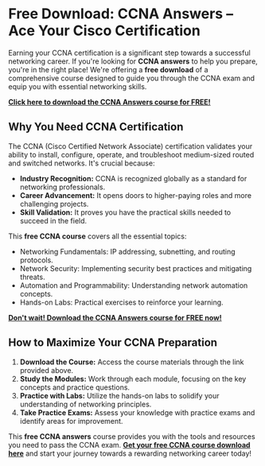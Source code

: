 # Free Download: CCNA Answers – Ace Your Cisco Certification

Earning your CCNA certification is a significant step towards a successful networking career. If you're looking for **CCNA answers** to help you prepare, you're in the right place! We're offering a **free download** of a comprehensive course designed to guide you through the CCNA exam and equip you with essential networking skills.

[**Click here to download the CCNA Answers course for FREE!**](https://udemywork.com/ccna-answers)

## Why You Need CCNA Certification

The CCNA (Cisco Certified Network Associate) certification validates your ability to install, configure, operate, and troubleshoot medium-sized routed and switched networks. It's crucial because:

*   **Industry Recognition:** CCNA is recognized globally as a standard for networking professionals.
*   **Career Advancement:** It opens doors to higher-paying roles and more challenging projects.
*   **Skill Validation:** It proves you have the practical skills needed to succeed in the field.

This **free CCNA course** covers all the essential topics:

*   Networking Fundamentals: IP addressing, subnetting, and routing protocols.
*   Network Security: Implementing security best practices and mitigating threats.
*   Automation and Programmability: Understanding network automation concepts.
*   Hands-on Labs: Practical exercises to reinforce your learning.

[**Don't wait! Download the CCNA Answers course for FREE now!**](https://udemywork.com/ccna-answers)

## How to Maximize Your CCNA Preparation

1.  **Download the Course:** Access the course materials through the link provided above.
2.  **Study the Modules:** Work through each module, focusing on the key concepts and practice questions.
3.  **Practice with Labs:** Utilize the hands-on labs to solidify your understanding of networking principles.
4.  **Take Practice Exams:** Assess your knowledge with practice exams and identify areas for improvement.

This **free CCNA answers** course provides you with the tools and resources you need to pass the CCNA exam. **[Get your free CCNA course download here](https://udemywork.com/ccna-answers)** and start your journey towards a rewarding networking career today!
